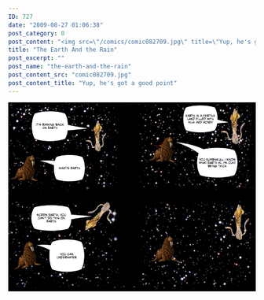 ```yaml
---
ID: 727
date: "2009-08-27 01:06:38"
post_category: 0
post_content: "<img src=\"/comics/comic082709.jpg\" title=\"Yup, he's got a good point\" />"
title: "The Earth And the Rain"
post_excerpt: ""
post_name: "the-earth-and-the-rain"
post_content_src: "comic082709.jpg"
post_content_title: "Yup, he's got a good point"
---
```



[![Yup, he's got a good point](/comics-hi-res/comic082709.jpg)](/comics-hi-res/comic082709.jpg)
